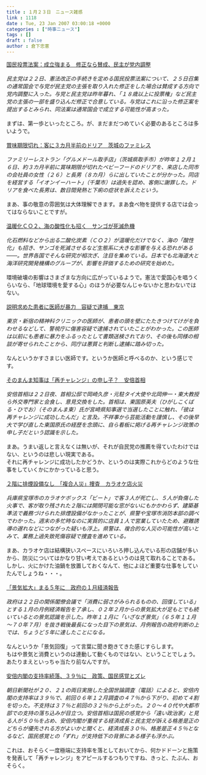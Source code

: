```yaml
---
title : １月２３日　ニュース雑感
link : 1118
date : Tue, 23 Jan 2007 03:00:18 +0000
categories : ["時事ニュース"]
tags : []
draft : false
author : 倉下忠憲
---
```


<A HREF="http://www.mainichi-msn.co.jp/today/news/20070123k0000m010131000c.html" TARGET="_blank">国民投票法案：成立強まる　修正なら賛成、民主が党内調整</A><BR><BR><I>民主党は２２日、憲法改正の手続きを定める国民投票法案について、２５日召集の通常国会で与党が民主党の主張を取り入れた修正をした場合は賛成する方向で党内調整に入った。与党と民主党は昨年暮れ、「１８歳以上に投票権」など民主党の主張の一部を盛り込んだ修正で合意している。与党はこれに沿った修正案を提出するとみられ、同法案は通常国会で成立する可能性が高まった。</I><BR><BR>まずは、第一歩といったところ。が、まだまだつめていく必要のあるところは多いようで。<BR><BR><A HREF="http://www.mainichi-msn.co.jp/shakai/jiken/news/20070123k0000m040140000c.html" TARGET="_blank">賞味期限切れ：客に３カ月半前のドリア　茨城のファミレス</A><BR><BR><I>ファミリーレストラン「グルメドール取手店」（茨城県取手市）が昨年１２月１６日、約３カ月半前に賞味期限が切れたベビーフードのドリアを、来店した同市の会社員の女性（２６）と長男（８カ月）らに出していたことが分かった。同店を経営する「イオンイーハート」（千葉市）は過失を認め、客側に謝罪した。ドリアを食べた長男は、数日間発熱と下痢の症状を訴えたという。</I><BR><BR>まあ、事の敬意の雰囲気は大体理解できます。まあ食べ物を提供する店では会ってはならないことですが。<BR><BR><A HREF="http://www.asahi.com/national/update/0122/TKY200701220400.html" TARGET="_blank">温暖化ＣＯ２、海の酸性化も招く　サンゴが死滅危機</A><BR><BR><I>化石燃料などから出る二酸化炭素（ＣＯ２）が温暖化だけでなく、海の「酸性化」も招き、サンゴを死滅させるなど生態系に大きな影響を与える恐れがある――。世界各国でそんな研究が相次ぎ、注目を集めている。日本でも北海道大と海洋研究開発機構のグループが、影響を評価するための研究を始めた。</I><BR><BR>環境破壊の影響はさまざまな方向に広がっているようで。憲法で愛国心を唱うくらいなら、「地球環境を愛する心」のほうが必要なんじゃないかと思わないではない。<BR><BR><A HREF="http://www.asahi.com/national/update/0123/TKY200701220393.html" TARGET="_blank">説明求めた患者に医師が暴力　容疑で逮捕　東京</A><BR><BR><I>東京・新宿の精神科クリニックの医師が、患者の頭を壁にたたきつけてけがを負わせるなどして、警視庁に傷害容疑で逮捕されていたことがわかった。この医師は以前にも患者に暴力をふるったとして書類送検されており、その後も同様の相談が寄せられたことから、同庁は悪質と判断し逮捕に踏み切った。</I> <BR><BR>なんというかすさまじい医師です。というか医師と呼べるのか、という感じです。<BR><BR><A HREF="http://www.asahi.com/politics/update/0123/004.html" TARGET="_blank">そのまんま知事は「再チャレンジ」の申し子？　安倍首相</A><BR><BR><I>安倍首相は２２日夜、首相公邸で岡崎久彦・元駐タイ大使や北岡伸一・東大教授ら外交専門家と会食し、意見交換をした。首相は、東国原英夫（ひがしこくばる・ひでお）（そのまんま東）氏が宮崎県知事選で当選したことに触れ、「彼は再チャレンジに成功したんだ」と言及。不祥事から芸能活動を謹慎し、その後早大で学び直した東国原氏の経歴を念頭に、自ら看板に掲げる再チャレンジ政策の申し子だという認識を示した。 </I><BR><BR>まあ。うまい返しと言えなくは無いが、それが自民党の推薦を得ていたわけではない、というのは悲しい現実である。<BR>それに再チャレンジに成功したかどうか、というのは実際これからどのような仕事をしていくかにかかっていると思う。<BR><BR><A HREF="http://www.asahi.com/national/update/0123/OSK200701220064.html" TARGET="_blank">２階に排煙設備なし　「複合人災」捜査　カラオケ店火災</A><BR><BR><I>兵庫県宝塚市のカラオケボックス「ビート」で客３人が死亡し、５人が負傷した火事で、客が取り残された２階には開閉可能な窓がないにもかかわらず、建築基準法で義務づけられた排煙設備がなかったことが、県警や宝塚市消防本部の調べでわかった。週末の多忙時なのに実質的に店員１人で営業していたため、避難誘導の遅れなどにつながった疑いも浮上。県警は、複合的な人災の可能性が高いとみて、業務上過失致死傷容疑で捜査を進めている。 </I><BR><BR>まあ、カラオケ店は結構狭いスペースにいろいろ押し込んでいる形の店舗が多いから、防災についてはかなり甘い考えであるというのは見て取れることである。<BR>しかし、火にかけた油鍋を放置しておくなんて、他によほど重要な仕事をしていたんでしょうね・・・。<BR><BR><A HREF="http://www.asahi.com/business/update/0123/004.html" TARGET="_blank">「景気拡大」まる５年に　政府の１月経済報告</A><BR><BR><I>政府は２２日の関係閣僚会議で「消費に弱さがみられるものの、回復している」とする１月の月例経済報告を了承し、０２年２月からの景気拡大が足もとでも続いているとの景気認識を示した。昨年１１月に「いざなぎ景気」（６５年１１月～７０年７月）を抜き戦後最長になった目下の景気は、月例報告の政府判断の上では、ちょうど５年に達したことになる。 </I><BR><BR>なんというか「景気回復」って言葉に聞き飽きてきた感じすらします。<BR>もはや景気と消費というのは連動して動くものではない、ということでしょう。<BR>あたりまえといっちゃ当たり前なんですが。<BR><BR><A HREF="http://www.asahi.com/politics/update/0123/001.html" TARGET="_blank">安倍内閣の支持率続落、３９％に　政策、国民感覚とズレ</A><BR><BR><I>朝日新聞社が２０、２１の両日実施した全国世論調査（電話）によると、安倍内閣の支持率は３９％で、前回０６年１２月調査の４７％から下がり、初めて４割を切った。不支持は３７％と前回の３２％から上がった。２０～４０代や大都市部での支持の落ち込みが目立つ。安倍首相は国民の感覚から「遠い政治家」と見る人が５０％を占め、安倍内閣が重視する経済成長と民主党が訴える格差是正のどちらが優先される方がよいかと聞くと、経済成長３０％、格差是正４５％となるなど、国民感覚との「ずれ」が支持低下の背景にある様子も浮かぶ。</I><BR><BR>これは、おそらく一度極端に支持率を落としておいてから、何かドドーンと施策を発表して「再チャレンジ」をアピールするつもりですね、きっと、たぶん、おそらく。<BR><BR><BR><br><br>

